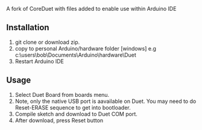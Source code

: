 
A fork of CoreDuet with files added to enable use within Arduino IDE

Installation
------------

1. git clone or download zip.
2. copy to personal Arduino/hardware folder
    [windows] e.g c:\users\bob\Documents\Arduino\hardware\Duet
3. Restart Arduino IDE


Usage
-----
1. Select Duet Board from boards menu.
2. Note, only the native USB port is aavailable on Duet. You may need to do Reset-ERASE sequence to get into bootloader.
3. Compile sketch and download to Duet COM port.
4. After download, press Reset button 